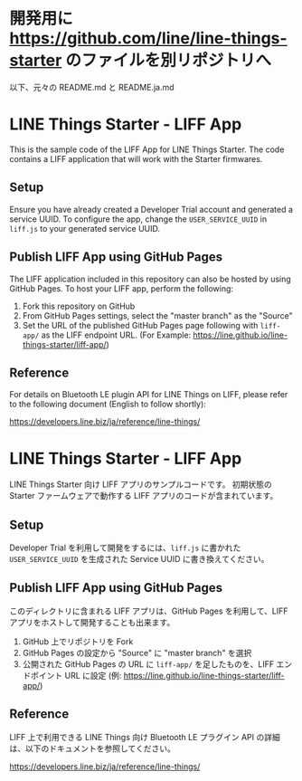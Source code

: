 # 開発用に https://github.com/line/line-things-starter のファイルを別リポジトリへ

以下、元々の README.md と README.ja.md



# LINE Things Starter - LIFF App

This is the sample code of the LIFF App for LINE Things Starter.
The code contains a LIFF application that will work with the Starter firmwares.

## Setup

Ensure you have already created a Developer Trial account and generated a service UUID.
To configure the app, change the `USER_SERVICE_UUID` in `liff.js` to your generated service UUID.

## Publish LIFF App using GitHub Pages

The LIFF application included in this repository can also be hosted by using GitHub Pages. To host your LIFF app, perform the following:

1. Fork this repository on GitHub
2. From GitHub Pages settings, select the "master branch" as the "Source"
3. Set the URL of the published GitHub Pages page following with `liff-app/` as the LIFF endpoint URL.
(For Example: https://line.github.io/line-things-starter/liff-app/)

## Reference

For details on Bluetooth LE plugin API for LINE Things on LIFF, please refer to the following document (English to follow shortly):

https://developers.line.biz/ja/reference/line-things/





# LINE Things Starter - LIFF App

LINE Things Starter 向け LIFF アプリのサンプルコードです。
初期状態の Starter ファームウェアで動作する LIFF アプリのコードが含まれています。

## Setup

Developer Trial を利用して開発をするには、`liff.js` に書かれた `USER_SERVICE_UUID` を生成された Service UUID に書き換えてください。

## Publish LIFF App using GitHub Pages

このディレクトリに含まれる LIFF アプリは、GitHub Pages を利用して、LIFF アプリをホストして開発することも出来ます。

1. GitHub 上でリポジトリを Fork
2. GitHub Pages の設定から "Source" に "master branch" を選択
3. 公開された GitHub Pages の URL に `liff-app/` を足したものを、LIFF エンドポイント URL に設定
   (例: https://line.github.io/line-things-starter/liff-app/)

## Reference

LIFF 上で利用できる LINE Things 向け Bluetooth LE プラグイン API の詳細は、以下のドキュメントを参照してください。

https://developers.line.biz/ja/reference/line-things/